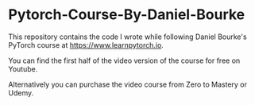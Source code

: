 # Pytorch-Course-By-Daniel-Bourke

This repository contains the code I wrote while following Daniel Bourke's PyTorch course at https://www.learnpytorch.io.

You can find the first half of the video version of the course for free on Youtube.

Alternatively you can purchase the video course from Zero to Mastery or Udemy.
